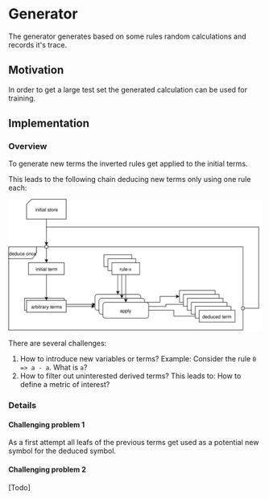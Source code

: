 # Generator

The generator generates based on some rules random calculations and records it's trace.

## Motivation

In order to get a large test set the generated calculation can be used for training.

## Implementation

### Overview

To generate new terms the inverted rules get applied to the initial terms.

This leads to the following chain deducing new terms only using one rule each:

![term-generator](../docs/draws/term-generator.svg)

There are several challenges:

1. How to introduce new variables or terms? Example: Consider the rule  `0 => a - a`. What is `a`?
2. How to filter out uninterested derived terms? This leads to: How to define a metric of interest?

### Details

#### Challenging problem 1

As a first attempt all leafs of the previous terms get used as a potential new symbol for the deduced symbol.

#### Challenging problem 2

[Todo]